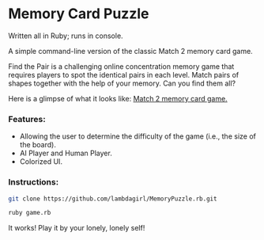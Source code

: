 #  Memory Card Puzzle

Written all in Ruby; runs in console.

A simple command-line version of the classic Match 2 memory card game.

Find the Pair is a challenging online concentration memory game that requires players to spot the identical pairs in each level. Match pairs of shapes together with the help of your memory. Can you find them all?


Here is a glimpse of what it looks like: [Match 2 memory card game.](http://mypuzzle.org/find-the-pair) 


### Features:
* Allowing the user to determine the difficulty of the game (i.e., the size of the board). 
* AI Player and Human Player.
* Colorized UI.

### Instructions:
```sh
git clone https://github.com/lambdagirl/MemoryPuzzle.rb.git
```
```sh
ruby game.rb
```

It works! Play it by your lonely, lonely self!
